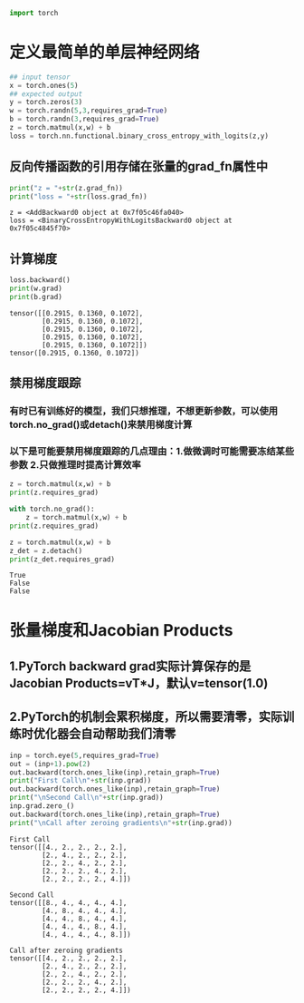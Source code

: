```python
import torch
```

# 定义最简单的单层神经网络


```python
## input tensor
x = torch.ones(5)
## expected output
y = torch.zeros(3)
w = torch.randn(5,3,requires_grad=True)
b = torch.randn(3,requires_grad=True)
z = torch.matmul(x,w) + b
loss = torch.nn.functional.binary_cross_entropy_with_logits(z,y)
```

## 反向传播函数的引用存储在张量的grad_fn属性中


```python
print("z = "+str(z.grad_fn))
print("loss = "+str(loss.grad_fn))
```

    z = <AddBackward0 object at 0x7f05c46fa040>
    loss = <BinaryCrossEntropyWithLogitsBackward0 object at 0x7f05c4845f70>


## 计算梯度


```python
loss.backward()
print(w.grad)
print(b.grad)
```

    tensor([[0.2915, 0.1360, 0.1072],
            [0.2915, 0.1360, 0.1072],
            [0.2915, 0.1360, 0.1072],
            [0.2915, 0.1360, 0.1072],
            [0.2915, 0.1360, 0.1072]])
    tensor([0.2915, 0.1360, 0.1072])


## 禁用梯度跟踪
### 有时已有训练好的模型，我们只想推理，不想更新参数，可以使用torch.no_grad()或detach()来禁用梯度计算
### 以下是可能要禁用梯度跟踪的几点理由：1.做微调时可能需要冻结某些参数 2.只做推理时提高计算效率


```python
z = torch.matmul(x,w) + b
print(z.requires_grad)

with torch.no_grad():
    z = torch.matmul(x,w) + b
print(z.requires_grad)

z = torch.matmul(x,w) + b
z_det = z.detach()
print(z_det.requires_grad)
```

    True
    False
    False


# 张量梯度和Jacobian Products
## 1.PyTorch backward grad实际计算保存的是Jacobian Products=vT*J，默认v=tensor(1.0)
## 2.PyTorch的机制会累积梯度，所以需要清零，实际训练时优化器会自动帮助我们清零


```python
inp = torch.eye(5,requires_grad=True)
out = (inp+1).pow(2)
out.backward(torch.ones_like(inp),retain_graph=True)
print("First Call\n"+str(inp.grad))
out.backward(torch.ones_like(inp),retain_graph=True)
print("\nSecond Call\n"+str(inp.grad))
inp.grad.zero_()
out.backward(torch.ones_like(inp),retain_graph=True)
print("\nCall after zeroing gradients\n"+str(inp.grad))
```

    First Call
    tensor([[4., 2., 2., 2., 2.],
            [2., 4., 2., 2., 2.],
            [2., 2., 4., 2., 2.],
            [2., 2., 2., 4., 2.],
            [2., 2., 2., 2., 4.]])
    
    Second Call
    tensor([[8., 4., 4., 4., 4.],
            [4., 8., 4., 4., 4.],
            [4., 4., 8., 4., 4.],
            [4., 4., 4., 8., 4.],
            [4., 4., 4., 4., 8.]])
    
    Call after zeroing gradients
    tensor([[4., 2., 2., 2., 2.],
            [2., 4., 2., 2., 2.],
            [2., 2., 4., 2., 2.],
            [2., 2., 2., 4., 2.],
            [2., 2., 2., 2., 4.]])


